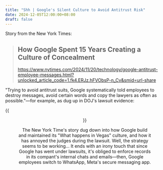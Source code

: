 ```yaml
---
title: "Shh | Google's Silent Culture to Avoid Antitrust Risk"
date: 2024-12-05T12:00:00+08:00
draft: false
---
```


Story from the New York Times:

> ## How Google Spent 15 Years Creating a Culture of Concealment
>
> https://www.nytimes.com/2024/11/20/technology/google-antitrust-employee-messages.html?unlocked_article_code=1.fk4.ERJz.hFVObsP-n_Cv&smid=url-share

"Trying to avoid antitrust suits, Google systematically told employees to destroy messages, avoid certain words and copy the lawyers as often as possible."—for example, as dug up in DOJ's lawsuit evidence:

{{<figure align="center" src="/google_ad_gossip/boo_words.jpeg" caption="[source](https://www.justice.gov/d9/2023-09/416634.pdf)" width="100%">}}

The New York Time's story dug down into how Google build and maintained its "What happens in Vegas" culture, and how it has annoyed the judges during the lawsuit. Well, the strategy seems to be working... It ends with an irony touch that since Google has went under lawsuits, it's obliged to enforce records in its compant's internal chats and emails—then, Google employees switch to WhatsApp, Meta's secure messaging app.
